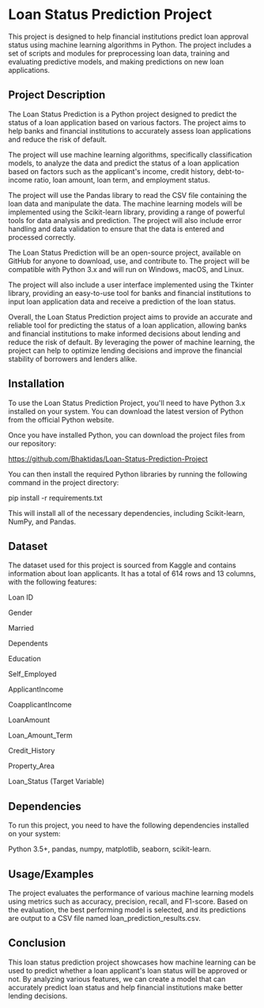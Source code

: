 
# Loan Status Prediction Project

This project is designed to help financial institutions predict loan approval status using machine learning algorithms in Python. The project includes a set of scripts and modules for preprocessing loan data, training and evaluating predictive models, and making predictions on new loan applications.

## Project Description

The Loan Status Prediction is a Python project designed to predict the status of a loan application based on various factors. The project aims to help banks and financial institutions to accurately assess loan applications and reduce the risk of default.

The project will use machine learning algorithms, specifically classification models, to analyze the data and predict the status of a loan application based on factors such as the applicant's income, credit history, debt-to-income ratio, loan amount, loan term, and employment status.

The project will use the Pandas library to read the CSV file containing the loan data and manipulate the data. The machine learning models will be implemented using the Scikit-learn library, providing a range of powerful tools for data analysis and prediction. The project will also include error handling and data validation to ensure that the data is entered and processed correctly.

The Loan Status Prediction will be an open-source project, available on GitHub for anyone to download, use, and contribute to. The project will be compatible with Python 3.x and will run on Windows, macOS, and Linux.

The project will also include a user interface implemented using the Tkinter library, providing an easy-to-use tool for banks and financial institutions to input loan application data and receive a prediction of the loan status.

Overall, the Loan Status Prediction project aims to provide an accurate and reliable tool for predicting the status of a loan application, allowing banks and financial institutions to make informed decisions about lending and reduce the risk of default. By leveraging the power of machine learning, the project can help to optimize lending decisions and improve the financial stability of borrowers and lenders alike.

## Installation

To use the Loan Status Prediction Project, you'll need to have Python 3.x installed on your system. You can download the latest version of Python from the official Python website.

Once you have installed Python, you can download the project files from our repository:

https://github.com/Bhaktidas/Loan-Status-Prediction-Project

You can then install the required Python libraries by running the following command in the project directory:

pip install -r requirements.txt

This will install all of the necessary dependencies, including Scikit-learn, NumPy, and Pandas.


    
## Dataset
The dataset used for this project is sourced from Kaggle and contains information about loan applicants. It has a total of 614 rows and 13 columns, with the following features:

Loan ID

Gender

Married

Dependents

Education

Self_Employed

ApplicantIncome

CoapplicantIncome

LoanAmount

Loan_Amount_Term

Credit_History

Property_Area

Loan_Status (Target Variable)
## Dependencies
To run this project, you need to have the following dependencies installed on your system:

Python 3.5+,
pandas,
numpy,
matplotlib,
seaborn,
scikit-learn.
## Usage/Examples

The project evaluates the performance of various machine learning models using metrics such as accuracy, precision, recall, and F1-score. Based on the evaluation, the best performing model is selected, and its predictions are output to a CSV file named loan_prediction_results.csv.
## Conclusion
This loan status prediction project showcases how machine learning can be used to predict whether a loan applicant's loan status will be approved or not. By analyzing various features, we can create a model that can accurately predict loan status and help financial institutions make better lending decisions.
